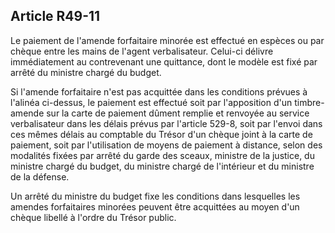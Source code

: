 Article R49-11
----
Le paiement de l'amende forfaitaire minorée est effectué en espèces ou par
chèque entre les mains de l'agent verbalisateur. Celui-ci délivre immédiatement
au contrevenant une quittance, dont le modèle est fixé par arrêté du ministre
chargé du budget.

Si l'amende forfaitaire n'est pas acquittée dans les conditions prévues à
l'alinéa ci-dessus, le paiement est effectué soit par l'apposition d'un timbre-
amende sur la carte de paiement dûment remplie et renvoyée au service
verbalisateur dans les délais prévus par l'article 529-8, soit par l'envoi dans
ces mêmes délais au comptable du Trésor d'un chèque joint à la carte de
paiement, soit par l'utilisation de moyens de paiement à distance, selon des
modalités fixées par arrêté du garde des sceaux, ministre de la justice, du
ministre chargé du budget, du ministre chargé de l'intérieur et du ministre de
la défense.

Un arrêté du ministre du budget fixe les conditions dans lesquelles les amendes
forfaitaires minorées peuvent être acquittées au moyen d'un chèque libellé à
l'ordre du Trésor public.
